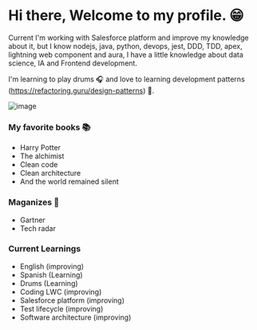 # Hi there, Welcome to my profile. :grin:

Current I'm working with Salesforce platform and improve my knowledge about it, but I know nodejs, java, python, devops, jest, DDD, TDD, apex, lightning web component and aura, I have a little knowledge about data science, IA and Frontend development.

I'm learning to play drums :headphones: and love to learning development patterns (https://refactoring.guru/design-patterns) :bug:.

![image](https://github-readme-stats-git-masterrstaa-rickstaa.vercel.app/api?username={jhownfs})


### My favorite books :books:

- Harry Potter
- The alchimist
- Clean code
- Clean architecture
- And the world remained silent

### Maganizes :pencil:
- Gartner
- Tech radar

### Current Learnings

- English (improving)
- Spanish (Learning)
- Drums (Learning)
- Coding LWC (improving)
- Salesforce platform (improving)
- Test lifecycle (improving)
- Software architecture (improving)
